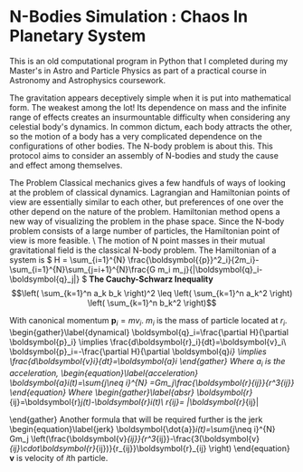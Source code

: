 # N-Bodies Simulation : Chaos In Planetary System
This is an old computational program in Python that I completed during my Master's in Astro and Particle Physics as part of a practical course in Astronomy and Astrophysics coursework.

The gravitation appears deceptively simple when it is put into mathematical form. The weakest among the lot! Its dependence on mass and the infinite range of effects creates an insurmountable difficulty when considering any celestial body's dynamics. In common dictum, each body attracts the other, so the motion of a body has a very complicated dependence on the configurations of other bodies. The N-body problem is about this. This protocol aims to consider an assembly of N-bodies and study the cause and effect among themselves.

The Problem
Classical mechanics gives a few handfuls of ways of looking at the problem of classical dynamics. Lagrangian and Hamiltonian points of view are essentially similar to each other, but preferences of one over the other depend on the nature of the problem. Hamiltonian method opens a new way of visualizing the problem in the phase space. Since the N-body problem consists of a large number of particles, the Hamiltonian point of view is more feasible. \\
The motion of N point masses in their mutual gravitational field is the classical N-body problem.
The Hamiltonian of a system is 
$
    H  = \sum_{i=1}^{N} \frac{\boldsymbol{{p}}^2_i}{2m_i}-\sum_{i=1}^{N}\sum_{j=i+1}^{N}\frac{G m_i m_j}{|\boldsymbol{q}_i-\boldsymbol{q}_j|}
$
**The Cauchy-Schwarz Inequality**
$$\left( \sum_{k=1}^n a_k b_k \right)^2 \leq \left( \sum_{k=1}^n a_k^2 \right) \left( \sum_{k=1}^n b_k^2 \right)$$

With canonical momentum $\boldsymbol{p}_i=mv_i$.
$m_i$ is the mass of particle located at $r_i$.
\begin{gather}\label{dynamical}
    \boldsymbol{q}_i=\frac{\partial H}{\partial \boldsymbol{p}_i}
    \implies \frac{d\boldsymbol{r}_i}{dt}=\boldsymbol{v}_i\\
    \boldsymbol{p}_i=-\frac{\partial H}{\partial \boldsymbol{q}_i}
    \implies \frac{d\boldsymbol{v}_i}{dt}=\boldsymbol{a}_i
\end{gather}
Where $a_i$ is the acceleration,
\begin{equation}\label{acceleration}
    \boldsymbol{a}_i(t)=\sum_{j\neq i}^{N} =Gm_j\frac{\boldsymbol{r}_{ij}}{r^3_{ij}}
\end{equation}
Where 
\begin{gather}\label{absr}
    \boldsymbol{r}_{ij}=\boldsymbol{r}_j(t)-\boldsymbol{r}_i(t)\\
    r_{ij}= |\boldsymbol{r}_{ij}|
    
\end{gather}
Another formula that will be required further is the jerk
\begin{equation}\label{jerk}
    \boldsymbol{\dot{a}}_i(t)=\sum_{j\neq i}^{N} Gm_j \left(\frac{\boldsymbol{v}_{ij}}{r^3_{ij}}-\frac{3(\boldsymbol{v}_{ij}\cdot\boldsymbol{r}_{ij})}{r_{ij}}\boldsymbol{r}_{ij} \right)
\end{equation}
$\boldsymbol{v}$ is velocity of $i$th particle.
